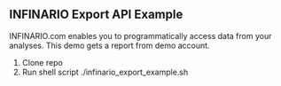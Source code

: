 
## INFINARIO Export API Example

INFINARIO.com enables you to programmatically access data from your analyses.
This demo gets a report from demo account.

1) Clone repo
2) Run shell script ./infinario_export_example.sh 


